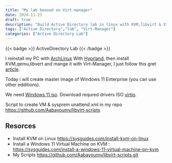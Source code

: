 ```yaml
---
title: "My lab beased on Virt-manager"
date: 2024-11-23
draft: true
description: "Build Active Directory lab in linux with KVM,libvirt & Virt-Manager"
tags: ["Active Directory","lab", "Virt-Manager"]
categories: ["Active Directory Lab"]
---
```


{{< badge >}}
ActiveDirectory Lab
{{< /badge >}}

I reinstall my PC with [ArchLinux](https://archlinuxarm.org/) With [Hyprland](https://hyprland.org/), then install KVM,qemu,libvert and mange it with Virt-Manager, I just follow this gret [article](https://sysguides.com/install-kvm-on-linux).

Today i will create master image of Windows 11 Enterprise (you can use other edditions).

We need [Windows 11 iso](https://www.microsoft.com/software-download/windows11).
Download requred drivers ISO [virtio](https://fedorapeople.org/groups/virt/virtio-win/direct-downloads/).

Script to create VM & sysprem unattend.xml in my repo https://github.com/Aabayoumy/libvirt-scripts

## Resorces
- Install KVM on Linux https://sysguides.com/install-kvm-on-linux
- Install a Windows 11 Virtual Machine on KVM : https://sysguides.com/install-a-windows-11-virtual-machine-on-kvm
- My Scripts https://github.com/Aabayoumy/libvirt-scripts.git


